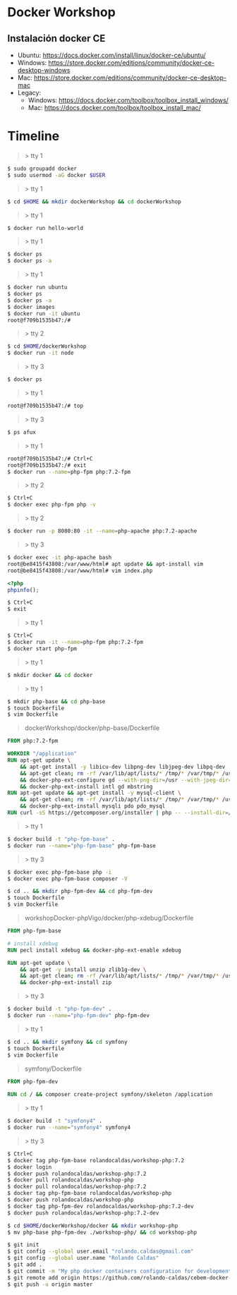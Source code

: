 # Docker Workshop

## Instalación docker CE

- Ubuntu: https://docs.docker.com/install/linux/docker-ce/ubuntu/
- Windows: https://store.docker.com/editions/community/docker-ce-desktop-windows
- Mac: https://store.docker.com/editions/community/docker-ce-desktop-mac
- Legacy:
  - Windows: https://docs.docker.com/toolbox/toolbox_install_windows/
  - Mac: https://docs.docker.com/toolbox/toolbox_install_mac/

# Timeline

> \> tty 1
```bash
$ sudo groupadd docker  	
$ sudo usermod -aG docker $USER
```

> \> tty 1
```bash
$ cd $HOME && mkdir dockerWorkshop && cd dockerWorkshop
```

> \> tty 1
```bash
$ docker run hello-world
```

> \> tty 1
```bash
$ docker ps
$ docker ps -a
```

> \> tty 1
```bash
$ docker run ubuntu
$ docker ps
$ docker ps -a
$ docker images
$ docker run -it ubuntu
root@f709b1535b47:/#
```

> \> tty 2
```bash
$ cd $HOME/dockerWorkshop
$ docker run -it node
```

> \> tty 3
```bash
$ docker ps
```

> \> tty 1
```bash
root@f709b1535b47:/# top
```

> \> tty 3
```bash
$ ps afux
```

> \> tty 1
```bash
root@f709b1535b47:/# Ctrl+C
root@f709b1535b47:/# exit
$ docker run --name=php-fpm php:7.2-fpm
```
 
> \> tty 2
```bash
$ Ctrl+C
$ docker exec php-fpm php -v
```
 
> \> tty 2
```bash
$ docker run -p 8080:80 -it --name=php-apache php:7.2-apache
```
 
> \> tty 3
```bash
$ docker exec -it php-apache bash
root@be8415f43808:/var/www/html# apt update && apt-install vim
root@be8415f43808:/var/www/html# vim index.php
```

```php
<?php 
phpinfo();
```

```bash
$ Ctrl+C
$ exit
```

> \> tty 1
```bash
$ Ctrl+C
$ docker run -it --name=php-fpm php:7.2-fpm
$ docker start php-fpm
```

> \> tty 1
```bash
$ mkdir docker && cd docker
```

> \> tty 1
```bash
$ mkdir php-base && cd php-base
$ touch Dockerfile
$ vim Dockerfile
```

> dockerWorkshop/docker/php-base/Dockerfile

```dockerfile
FROM php:7.2-fpm

WORKDIR "/application"
RUN apt-get update \
    && apt-get install -y libicu-dev libpng-dev libjpeg-dev libpq-dev  \
    && apt-get clean; rm -rf /var/lib/apt/lists/* /tmp/* /var/tmp/* /usr/share/doc/* \
    && docker-php-ext-configure gd --with-png-dir=/usr --with-jpeg-dir=/usr \
    && docker-php-ext-install intl gd mbstring
RUN apt-get update && apt-get install -y mysql-client \
    && apt-get clean; rm -rf /var/lib/apt/lists/* /tmp/* /var/tmp/* /usr/share/doc/* \
    && docker-php-ext-install mysqli pdo pdo_mysql
RUN curl -sS https://getcomposer.org/installer | php -- --install-dir=/usr/local/bin --filename=composer
```

> \> tty 1
```bash
$ docker build -t "php-fpm-base" .
$ docker run --name="php-fpm-base" php-fpm-base
```

> \> tty 3
```bash
$ docker exec php-fpm-base php -i
$ docker exec php-fpm-base composer -V
```

```bash
$ cd .. && mkdir php-fpm-dev && cd php-fpm-dev
$ touch Dockerfile
$ vim Dockerfile
```

> workshopDocker-phpVigo/docker/php-xdebug/Dockerfile
```dockerfile
FROM php-fpm-base

# install xdebug
RUN pecl install xdebug && docker-php-ext-enable xdebug

RUN apt-get update \
    && apt-get -y install unzip zlib1g-dev \
    && apt-get clean; rm -rf /var/lib/apt/lists/* /tmp/* /var/tmp/* /usr/share/doc/* \
    && docker-php-ext-install zip
```

> \> tty 3
```bash
$ docker build -t "php-fpm-dev" .
$ docker run --name="php-fpm-dev" php-fpm-dev
```

> \> tty 1
```bash
$ cd .. && mkdir symfony && cd symfony
$ touch Dockerfile
$ vim Dockerfile
```

> symfony/Dockerfile
```dockerfile
FROM php-fpm-dev
 
RUN cd / && composer create-project symfony/skeleton /application
```

> \> tty 1
```bash
$ docker build -t "symfony4" .
$ docker run --name="symfony4" symfony4
```

> \> tty 3
```bash
$ Ctrl+C
$ docker tag php-fpm-base rolandocaldas/workshop-php:7.2 
$ docker login
$ docker push rolandocaldas/workshop-php:7.2
$ docker pull rolandocaldas/workshop-php 
$ docker pull rolandocaldas/workshop-php:7.2
$ docker tag php-fpm-base rolandocaldas/workshop-php 
$ docker push rolandocaldas/workshop-php
$ docker tag php-fpm-dev rolandocaldas/workshop-php:7.2-dev 
$ docker push rolandocaldas/workshop-php:7.2-dev

$ cd $HOME/dockerWorkshop/docker && mkdir workshop-php
$ mv php-base php-fpm-dev ./workshop-php/ && cd workshop-php

$ git init
$ git config --global user.email "rolando.caldas@gmail.com"
$ git config --global user.name "Rolando Caldas"
$ git add .
$ git commit -m "My php docker containers configuration for development"
$ git remote add origin https://github.com/rolando-caldas/cebem-docker-php.git
$ git push -u origin master
```